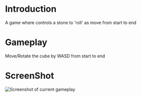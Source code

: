 # Introduction
A game where controls a stone to 'roll' as move from start to end

# Gameplay
Move/Rotate the cube by WASD from start to end

# ScreenShot
![Screenshot of current gameplay](https://gdurl.com/AXgpp)

